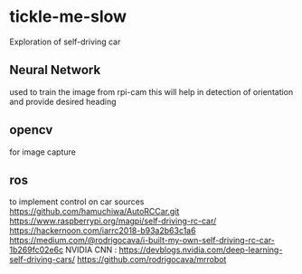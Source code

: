 # tickle-me-slow
  Exploration of self-driving car
  ## Neural Network
  used to train the image from rpi-cam
  this will help in detection of orientation and provide desired heading
  ## opencv
  for image capture
  ## ros 
  to implement control on car
  sources 
  https://github.com/hamuchiwa/AutoRCCar.git
  https://www.raspberrypi.org/magpi/self-driving-rc-car/
  https://hackernoon.com/iarrc2018-b93a2b63c1a6
  https://medium.com/@rodrigocava/i-built-my-own-self-driving-rc-car-1b269fc02e6c
  NVIDIA CNN :  https://devblogs.nvidia.com/deep-learning-self-driving-cars/
  https://github.com/rodrigocava/mrrobot
